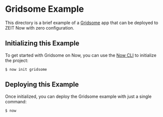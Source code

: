 # Gridsome Example

This directory is a brief example of a [Gridsome](https://gridsome.org/) app that can be deployed to ZEIT Now with zero configuration.

## Initializing this Example

To get started with Gridsome on Now, you can use the [Now CLI](https://zeit.co/download) to initialize the project:

```shell
$ now init gridsome
```

## Deploying this Example

Once initialized, you can deploy the Gridsome example with just a single command:

```shell
$ now
```
